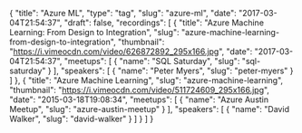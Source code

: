 {
  "title": "Azure ML",
  "type": "tag",
  "slug": "azure-ml",
  "date": "2017-03-04T21:54:37",
  "draft": false,
  "recordings": [
    {
      "title": "Azure Machine Learning: From Design to Integration",
      "slug": "azure-machine-learning-from-design-to-integration",
      "thumbnail": "https://i.vimeocdn.com/video/626872892_295x166.jpg",
      "date": "2017-03-04T21:54:37",
      "meetups": [
        {
          "name": "SQL Saturday",
          "slug": "sql-saturday"
        }
      ],
      "speakers": [
        {
          "name": "Peter Myers",
          "slug": "peter-myers"
        }
      ]
    },
    {
      "title": "Azure Machine Learning",
      "slug": "azure-machine-learning",
      "thumbnail": "https://i.vimeocdn.com/video/511724609_295x166.jpg",
      "date": "2015-03-18T19:08:34",
      "meetups": [
        {
          "name": "Azure Austin Meetup",
          "slug": "azure-austin-meetup"
        }
      ],
      "speakers": [
        {
          "name": "David Walker",
          "slug": "david-walker"
        }
      ]
    }
  ]
}